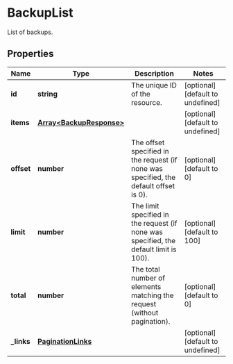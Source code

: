# BackupList

List of backups.
## Properties
| Name | Type | Description | Notes |
| ------------ | ------------- | ------------- | ------------- |
| **id** | **string** | The unique ID of the resource. | [optional] [default to undefined] |
| **items** | [**Array&lt;BackupResponse&gt;**](BackupResponse.md) |  | [optional] [default to undefined] |
| **offset** | **number** | The offset specified in the request (if none was specified, the default offset is 0).  | [optional] [default to 0] |
| **limit** | **number** | The limit specified in the request (if none was specified, the default limit is 100).  | [optional] [default to 100] |
| **total** | **number** | The total number of elements matching the request (without pagination).  | [optional] [default to 0] |
| **_links** | [**PaginationLinks**](PaginationLinks.md) |  | [optional] [default to undefined] |


